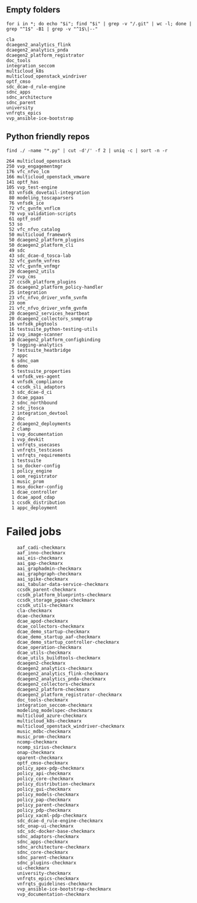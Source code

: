## Empty folders

`for i in *; do echo "$i"; find "$i" | grep -v "/.git" | wc -l; done | grep "^1$" -B1 | grep -v "^1$\|--"`

    cla
    dcaegen2_analytics_flink
    dcaegen2_analytics_pnda
    dcaegen2_platform_registrator
    doc_tools
    integration_seccom
    multicloud_k8s
    multicloud_openstack_windriver
    optf_cmso
    sdc_dcae-d_rule-engine
    sdnc_apps
    sdnc_architecture
    sdnc_parent
    university
    vnfrqts_epics
    vvp_ansible-ice-bootstrap

## Python friendly repos

`find ./ -name "*.py" | cut -d'/' -f 2 | uniq -c | sort -n -r`

    264 multicloud_openstack
    250 vvp_engagementmgr
    176 vfc_nfvo_lcm
    166 multicloud_openstack_vmware
    141 optf_has
    105 vvp_test-engine
     83 vnfsdk_dovetail-integration
     80 modeling_toscaparsers
     76 vnfsdk_ice
     72 vfc_gvnfm_vnflcm
     70 vvp_validation-scripts
     61 optf_osdf
     53 so
     52 vfc_nfvo_catalog
     50 multicloud_framework
     50 dcaegen2_platform_plugins
     50 dcaegen2_platform_cli
     49 sdc
     43 sdc_dcae-d_tosca-lab
     32 vfc_gvnfm_vnfres
     32 vfc_gvnfm_vnfmgr
     29 dcaegen2_utils
     27 vvp_cms
     27 ccsdk_platform_plugins
     26 dcaegen2_platform_policy-handler
     25 integration
     23 vfc_nfvo_driver_vnfm_svnfm
     23 oom
     21 vfc_nfvo_driver_vnfm_gvnfm
     20 dcaegen2_services_heartbeat
     20 dcaegen2_collectors_snmptrap
     16 vnfsdk_pkgtools
     16 testsuite_python-testing-utils
     12 vvp_image-scanner
     10 dcaegen2_platform_configbinding
      9 logging-analytics
      7 testsuite_heatbridge
      7 appc
      6 sdnc_oam
      6 demo
      5 testsuite_properties
      4 vnfsdk_ves-agent
      4 vnfsdk_compliance
      4 ccsdk_sli_adaptors
      3 sdc_dcae-d_ci
      3 dcae_pgaas
      2 sdnc_northbound
      2 sdc_jtosca
      2 integration_devtool
      2 doc
      2 dcaegen2_deployments
      2 clamp
      1 vvp_documentation
      1 vvp_devkit
      1 vnfrqts_usecases
      1 vnfrqts_testcases
      1 vnfrqts_requirements
      1 testsuite
      1 so_docker-config
      1 policy_engine
      1 oom_registrator
      1 music_prom
      1 mso_docker-config
      1 dcae_controller
      1 dcae_apod_cdap
      1 ccsdk_distribution
      1 appc_deployment

# Failed jobs

        aaf_cadi-checkmarx
        aaf_inno-checkmarx
        aai_eis-checkmarx
        aai_gap-checkmarx
        aai_graphadmin-checkmarx
        aai_graphgraph-checkmarx
        aai_spike-checkmarx
        aai_tabular-data-service-checkmarx
        ccsdk_parent-checkmarx
        ccsdk_platform_blueprints-checkmarx
        ccsdk_storage_pgaas-checkmarx
        ccsdk_utils-checkmarx
        cla-checkmarx
        dcae-checkmarx
        dcae_apod-checkmarx
        dcae_collectors-checkmarx
        dcae_demo_startup-checkmarx
        dcae_demo_startup_aaf-checkmarx
        dcae_demo_startup_controller-checkmarx
        dcae_operation-checkmarx
        dcae_utils-checkmarx
        dcae_utils_buildtools-checkmarx
        dcaegen2-checkmarx
        dcaegen2_analytics-checkmarx
        dcaegen2_analytics_flink-checkmarx
        dcaegen2_analytics_pnda-checkmarx
        dcaegen2_collectors-checkmarx
        dcaegen2_platform-checkmarx
        dcaegen2_platform_registrator-checkmarx
        doc_tools-checkmarx
        integration_seccom-checkmarx
        modeling_modelspec-checkmarx
        multicloud_azure-checkmarx
        multicloud_k8s-checkmarx
        multicloud_openstack_windriver-checkmarx
        music_mdbc-checkmarx
        music_prom-checkmarx
        ncomp-checkmarx
        ncomp_sirius-checkmarx
        onap-checkmarx
        oparent-checkmarx
        optf_cmso-checkmarx
        policy_apex-pdp-checkmarx
        policy_api-checkmarx
        policy_core-checkmarx
        policy_distribution-checkmarx
        policy_gui-checkmarx
        policy_models-checkmarx
        policy_pap-checkmarx
        policy_parent-checkmarx
        policy_pdp-checkmarx
        policy_xacml-pdp-checkmarx
        sdc_dcae-d_rule-engine-checkmarx
        sdc_onap-ui-checkmarx
        sdc_sdc-docker-base-checkmarx
        sdnc_adaptors-checkmarx
        sdnc_apps-checkmarx
        sdnc_architecture-checkmarx
        sdnc_core-checkmarx
        sdnc_parent-checkmarx
        sdnc_plugins-checkmarx
        ui-checkmarx
        university-checkmarx
        vnfrqts_epics-checkmarx
        vnfrqts_guidelines-checkmarx
        vvp_ansible-ice-bootstrap-checkmarx
        vvp_documentation-checkmarx

